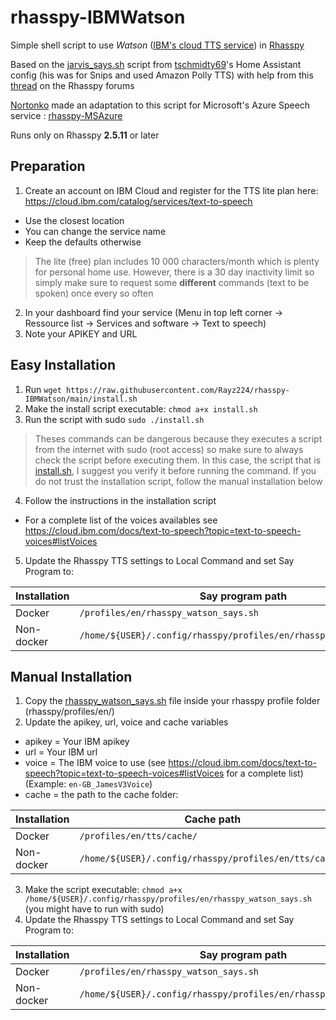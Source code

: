 # rhasspy-IBMWatson
Simple shell script to use *Watson* ([IBM's cloud TTS service](https://cloud.ibm.com/catalog/services/text-to-speech)) in [Rhasspy](https://github.com/rhasspy/rhasspy)

Based on the [jarvis_says.sh](https://github.com/tschmidty69/homeassistant-config/blob/master/snips/jarvis_says.sh) script from [tschmidty69](https://github.com/tschmidty69)'s Home Assistant config (his was for Snips and used Amazon Polly TTS) with help from this [thread](https://community.rhasspy.org/t/custom-text-to-speech/1187)
 on the Rhasspy forums
 
 [Nortonko](https://github.com/Nortonko) made an adaptation to this script for Microsoft's Azure Speech service : [rhasspy-MSAzure](https://github.com/Nortonko/rhasspy-MSAzure)
 
 Runs only on Rhasspy **2.5.11** or later
 
## Preparation
1. Create an account on IBM Cloud and register for the TTS lite plan here: https://cloud.ibm.com/catalog/services/text-to-speech
- Use the closest location
- You can change the service name
- Keep the defaults otherwise
> The lite (free) plan includes 10 000 characters/month which is plenty for personal home use.
> However, there is a 30 day inactivity limit so simply make sure to request some **different** commands (text to be spoken) once every so often
> 
2. In your dashboard find your service (Menu in top left corner -> Ressource list -> Services and software -> Text to speech)
3. Note your APIKEY and URL

## Easy Installation

1. Run `wget https://raw.githubusercontent.com/Rayz224/rhasspy-IBMWatson/main/install.sh`
2. Make the install script executable: `chmod a+x install.sh`
3. Run the script with sudo `sudo ./install.sh`
> Theses commands can be dangerous because they executes a script from the internet with sudo (root access) so make sure to always check the script before executing them. 
> In this case, the script that is [install.sh](https://github.com/Rayz224/rhasspy-IBMWatson/blob/main/install.sh), I suggest you verify it before running the command.
> If you do not trust the installation script, follow the manual installation below
4. Follow the instructions in the installation script
- For a complete list of the voices availables see https://cloud.ibm.com/docs/text-to-speech?topic=text-to-speech-voices#listVoices
5. Update the Rhasspy TTS settings to Local Command and set Say Program to: 

|Installation| Say program path                                                   |
|------------|--------------------------------------------------------------------|
| Docker     | `/profiles/en/rhasspy_watson_says.sh`                              |
| Non-docker | `/home/${USER}/.config/rhasspy/profiles/en/rhasspy_watson_says.sh` |

## Manual Installation
1. Copy the [rhasspy_watson_says.sh](https://github.com/Rayz224/rhasspy-IBMWatson/blob/main/rhasspy_watson_says.sh) file inside your rhasspy profile folder (rhasspy/profiles/en/)
2. Update the apikey, url, voice and cache variables 
- apikey = Your IBM apikey
- url = Your IBM url
- voice = The IBM voice to use (see https://cloud.ibm.com/docs/text-to-speech?topic=text-to-speech-voices#listVoices for a complete list) (Example: `en-GB_JamesV3Voice`)
- cache = the path to the cache folder:

|Installation| Cache path                                                         |
|------------|--------------------------------------------------------------------|
| Docker     | `/profiles/en/tts/cache/`                                          |
| Non-docker | `/home/${USER}/.config/rhasspy/profiles/en/tts/cache/`             |

3. Make the script executable: `chmod a+x /home/${USER}/.config/rhasspy/profiles/en/rhasspy_watson_says.sh` (you might have to run with sudo)
4. Update the Rhasspy TTS settings to Local Command and set Say Program to: 

|Installation| Say program path                                                   |
|------------|--------------------------------------------------------------------|
| Docker     | `/profiles/en/rhasspy_watson_says.sh`                              |
| Non-docker | `/home/${USER}/.config/rhasspy/profiles/en/rhasspy_watson_says.sh` |
